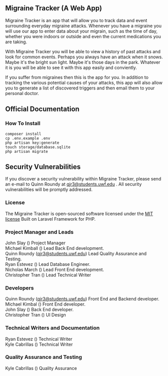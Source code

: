 ## Migraine Tracker (A Web App)

Migraine Tracker is an app that will allow you to track data and event surrounding everyday migraine attacks. Whenever you have a migraine you will use our app to enter data about your migrain, such as the time of day, whether you were indoors or outside and even the current medications you are taking.

With Migraine Tracker you will be able to view a history of past attacks and look for common events. Perhaps you always have an attack when it snows. Maybe it's the bright sun light. Maybe it's those days in the park. Whatever it is you will be able to see it with this app easily and conviently.

If you suffer from migraines then this is the app for you. In addition to tracking the various potential causes of your attacks, this app will also allow you to generate a list of discovered triggers and then email them to your personal doctor.

## Official Documentation

### How To Install
```
composer install
cp .env.example .env
php artisan key:generate
touch storage/database.sqlite
php artisan migrate
```

## Security Vulnerabilities

If you discover a security vulnerability within Migraine Tracker, please send an e-mail to Quinn Roundy at qjr3@students.uwf.edu . All security vulnerabilities will be promptly addressed.

### License

The Migraine Tracker is open-sourced software licensed under the [MIT license](http://opensource.org/licenses/MIT)
Built on Laravel Framework for PHP.

### Project Manager and Leads

John Slay () Project Manager<br>
Michael Kimball () Lead Back End development.<br>
Quinn Roundy (qjr3@students.uwf.edu) Lead Quality Assurance and Testing.<br>
Ryan Estevez () Lead Database Engineer.<br>
Nicholas March () Lead Front End development.<br>
Christopher Tran () Lead Technical Writer

### Developers

Quinn Roundy (qjr3@students.uwf.edu) Front End and Backend developer.<br>
Michael Kimbal () Front End developer.<br>
John Slay () Back End developer.<br>
Christopher Tran () UI Design

### Technical Writers and Documentation

Ryan Estevez () Technical Writer<br>
Kyle Cabrillas () Technical Writer

### Quality Assurance and Testing

Kyle Cabrillas () Quality Assurance